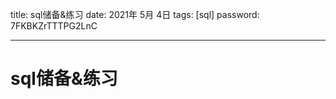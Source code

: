 title:  sql储备&练习
date:  2021年 5月 4日
tags: [sql]
password: 7FKBKZrTTTPG2LnC

---

 <!--more-->

 # sql储备&练习

 

